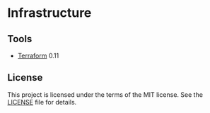 # Infrastructure

## Tools

* [Terraform](https://terraform.io) 0.11

## License

This project is licensed under the terms of the MIT license.
See the [LICENSE](LICENSE) file for details.
